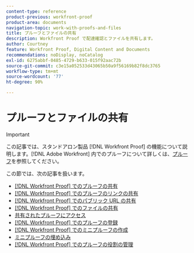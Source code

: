 ```yaml
---
content-type: reference
product-previous: workfront-proof
product-area: documents
navigation-topic: work-with-proofs-and-files
title: プルーフとファイルの共有
description: Workfront Proof で配達確認とファイルを共有します。
author: Courtney
feature: Workfront Proof, Digital Content and Documents
recommendations: noDisplay, noCatalog
exl-id: 6275abbf-0485-4729-b633-015f92aac72b
source-git-commit: c3e15a052533d43065b50a9f56169b82f8dc3765
workflow-type: tm+mt
source-wordcount: '77'
ht-degree: 90%

---
```


# プルーフとファイルの共有

>[!IMPORTANT]
>
>この記事では、スタンドアロン製品 [!DNL Workfront Proof] の機能について説明します。[!DNL Adobe Workfront] 内でのプルーフについて詳しくは、[プルーフ](../../../review-and-approve-work/proofing/proofing.md)を参照してください。

この節では、次の記事を扱います。

* [ [!DNL Workfront Proof] でのプルーフの共有](../../../workfront-proof/wp-work-proofsfiles/share-proofs-and-files/share-proof.md)
* [ [!DNL Workfront Proof] でのプルーフのリンクの共有](../../../workfront-proof/wp-work-proofsfiles/share-proofs-and-files/share-proof-links.md)
* [ [!DNL Workfront Proof] でのパブリック URL の共有](../../../workfront-proof/wp-work-proofsfiles/share-proofs-and-files/share-public-url.md)
* [ [!DNL Workfront Proof] でのファイルの共有](../../../workfront-proof/wp-work-proofsfiles/share-proofs-and-files/share-files.md)
* [共有されたプルーフにアクセス](../../../workfront-proof/wp-work-proofsfiles/share-proofs-and-files/access-proofs-shared-with-you.md)
* [ [!DNL Workfront Proof] でのプルーフの登録](../../../workfront-proof/wp-work-proofsfiles/share-proofs-and-files/subscribe-to-proof.md)
* [ [!DNL Workfront Proof] でのミニプルーフの作成](../../../workfront-proof/wp-work-proofsfiles/share-proofs-and-files/create-mini-proof.md)
* [ミニプルーフの埋め込み](../../../workfront-proof/wp-work-proofsfiles/share-proofs-and-files/embed-mini-proof.md)
* [ [!DNL Workfront Proof] でのプルーフの役割の管理](../../../workfront-proof/wp-work-proofsfiles/share-proofs-and-files/manage-proof-roles.md)
